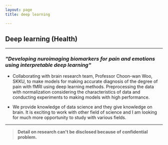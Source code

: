 ```yaml
---
layout: page
title: deep learning

---
```


## Deep learning (Health)

----------------------------------------------------------------------------------------------------------------------

### _"Developing nuroimaging biomarkers for pain and emotions using interpretable deep learning"_

 * Collaborating with brain research team, Professor Choon-wan Woo, SKKU, to make models for making accurate diagnosis of the degree of pain with fMRI using deep learning methods. Preprocessing the data with normalization considering the characteristics of data and conducting experiments to making models with high performance.
 
 * We provide knowledge of data science and they give knowledge on brain. It is exciting to work with other field of science and I am looking for much more opportunity to study with various fields. 
 
 ----------------------------------------------------------------------------------------------------------------------
 
 >**Detail on research can't be disclosed because of confidential problem.**

